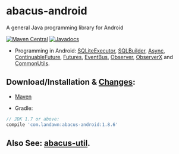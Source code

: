 # abacus-android
A general Java programming library for Android 

[![Maven Central](https://img.shields.io/maven-central/v/com.landawn/abacus-android.svg)](https://maven-badges.herokuapp.com/maven-central/com.landawn/abacus-android/)
[![Javadocs](https://www.javadoc.io/badge/com.landawn/abacus-android.svg)](https://www.javadoc.io/doc/com.landawn/abacus-android)


* Programming in Android: 
[SQLiteExecutor](https://cdn.staticaly.com/gh/landawn/abacus-android/master/docs/SQLiteExecutor_view.html), 
[SQLBuilder](https://cdn.staticaly.com/gh/landawn/abacus-android/master/docs/SQLBuilder_view.html), 
[Async](https://cdn.staticaly.com/gh/landawn/abacus-android/master/docs/Async_Android_view.html), 
[ContinuableFuture](https://cdn.staticaly.com/gh/landawn/abacus-android/master/docs/ContinuableFuture_Android_view.html), 
[Futures](https://cdn.staticaly.com/gh/landawn/abacus-android/master/docs/Futures_Android_view.html), 
[EventBus](https://cdn.staticaly.com/gh/landawn/abacus-android/master/docs/EventBus_view.html), 
[Observer](https://cdn.staticaly.com/gh/landawn/abacus-android/master/docs/Observer_view.html), 
[ObserverX](https://cdn.staticaly.com/gh/landawn/abacus-android/master/docs/ObserverX_view.html) and 
[CommonUtils](https://cdn.staticaly.com/gh/landawn/abacus-android/master/docs/CommonUtils_view.html).

## Download/Installation & [Changes](https://github.com/landawn/abacus-android/blob/master/CHANGES.md):

* [Maven](http://search.maven.org/#search%7Cga%7C1%7Cg%3A%22com.landawn%22)

* Gradle:
```gradle
// JDK 1.7 or above:
compile 'com.landawn:abacus-android:1.8.6' 
```


## Also See: [abacus-util](https://github.com/landawn/abacus-util).
